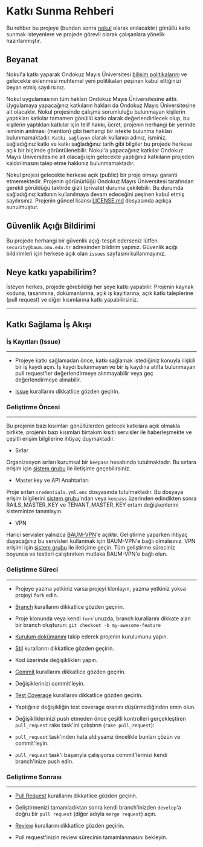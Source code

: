 # Katkı Sunma Rehberi

Bu rehber bu projeye (bundan sonra [nokul](https://github.com/omu/nokul) olarak anılacaktır) gönüllü katkı sunmak isteyenlere ve projede görevli olarak çalışanlara yönelik hazırlanmıştır.

## Beyanat

Nokul'a katkı yaparak Ondokuz Mayıs Üniversitesi [bilişim politikalarını](https://github.com/omu/resmi/tree/master/bilgi-g%C3%BCvenli%C4%9Fi-politikas%C4%B1) ve gelecekte eklenmesi muhtemel yeni politikaları peşinen kabul ettiğinizi beyan etmiş sayılırsınız.

Nokul uygulamasının tüm hakları Ondokuz Mayıs Üniversitesine aittir. Uygulamaya yapacağınız katkıların hakları da Ondokuz Mayıs Üniversitesine ait olacaktır. Nokul projesinde çalışma sorumluluğu bulunmayan kişilerin yaptıkları katkılar tamamen gönüllü katkı olarak değerlendirilecek olup, bu kişilerin yaptıkları katkılar için telif hakkı, ücret, projenin herhangi bir yerinde isminin anılması (mention) gibi herhangi bir istekte bulunma hakları bulunmamaktadır. `Katkı sağlayan` olarak kullanıcı adınız, isminiz, sağladığınız katkı ve katkı sağladığınız tarih gibi bilgiler bu projede herkese açık bir biçimde görüntülenebilir. Nokul'a yapacağınız katkılar Ondokuz Mayıs Üniversitesine ait olacağı için gelecekte yaptığınız katkıların projeden kaldırılmasını talep etme hakkınız bulunmamaktadır.

Nokul projesi gelecekte herkese açık (public) bir proje olmayı garanti etmemektedir. Projenin görünürlüğü Ondokuz Mayıs Üniversitesi tarafından gerekli görüldüğü taktirde gizli (private) duruma çekilebilir. Bu durumda sağladığınız katkının kullanılmaya devam edeceğini peşinen kabul etmiş sayılırsınız. Projenin güncel lisansı [LICENSE.md](https://github.com/omu/nokul/blob/master/LICENSE.md) dosyasında açıkça sunulmuştur.

## Güvenlik Açığı Bildirimi

Bu projede herhangi bir güvenlik açığı tespit ederseniz lütfen `security@baum.omu.edu.tr` adresinden bildirim yapınız. Güvenlik açığı bildirimleri için herkese açık olan `issues` sayfasını kullanmayınız.

## Neye katkı yapabilirim?

İsteyen herkes, projede görebildiği her şeye katkı yapabilir. Projenin kaynak koduna, tasarımına, dokümanlarına, açık iş kayıtlarına, açık katkı taleplerine (pull request) ve diğer kısımlarına katkı yapabilirsiniz.

-----------------------------------

## Katkı Sağlama İş Akışı

### İş Kayıtları (Issue)
------------------------

- Projeye katkı sağlamadan önce, katkı sağlamak istediğiniz konuyla ilişkili bir iş kaydı açın. İş kaydı bulunmayan ve bir iş kaydına atıfta bulunmayan pull request'ler değerlendirmeye alınmayabilir veya geç değerlendirmeye alınabilir.

- [Issue](/doc/git/issue.md) kurallarını dikkatlice gözden geçirin.

### Geliştirme Öncesi
---------------------

Bu projenin bazı kısımları gönüllülerden gelecek katkılara açık olmakla birlikte, projenin bazı kısımları birtakım kısıtlı servisler ile haberleşmekte ve çeşitli erişim bilgilerine ihtiyaç duymaktadır.

- Sırlar

Organizasyon sırları kurumsal bir `keepass` hesabında tutulmaktadır. Bu sırlara erişim için [sistem grubu](https://github.com/orgs/omu/teams/ops) ile iletişime geçebilirsiniz.

- Master.key ve API Anahtarları

Proje sırları `credentials.yml.enc` dosyasında tutulmaktadır. Bu dosyaya erişim bilgilerini [sistem grubu](https://github.com/orgs/omu/teams/ops)'ndan veya `keepass` üzerinden edindikten sonra RAILS_MASTER_KEY ve TENANT_MASTER_KEY ortam değişkenlerini sisteminize tanımlayın.

- VPN

Harici servisler yalnızca [BAUM-VPN](https://github.com/omu/omu/blob/master/doc/vpn.md#baum-vpn)'e açıktır. Geliştirme yaparken ihtiyaç duyacağınız bu servisleri kullanmak için BAUM-VPN'e bağlı olmalısınız. VPN erişimi için [sistem grubu](https://github.com/orgs/omu/teams/ops) ile iletişime geçin. Tüm geliştirme süreciniz boyunca ve testleri çalıştırırken mutlaka BAUM-VPN'e bağlı olun.

### Geliştirme Süreci
---------------------

- Projeye yazma yetkiniz varsa projeyi klonlayın, yazma yetkiniz yoksa projeyi `fork` edin.

- [Branch](/doc/git/branch.md) kurallarını dikkatlice gözden geçirin.

- Proje klonunda veya kendi `fork`'unuzda, branch kurallarını dikkate alan bir branch oluşturun: `git checkout -b my-awesome-feature`

- [Kurulum dokümanını](/doc/development/installation.md) takip ederek projenin kurulumunu yapın.

- [Stil](/doc/style/) kurallarını dikkatlice gözden geçirin.

- Kod üzerinde değişiklikleri yapın.

- [Commit](/doc/git/commit.md) kurallarını dikkatlice gözden geçirin.

- Değişiklerinizi commit'leyin.

- [Test Coverage](/doc/development/test-coverage.md) kurallarını dikkatlice gözden geçirin.

- Yaptığınız değişikliğin test coverage oranını düşürmediğinden emin olun.

- Değişikliklerinizi push etmeden önce çeşitli kontrolleri gerçekleştiren `pull_request` rake task'ini çalıştırın (`rake pull_request`):

- `pull_request` task'inden hata aldıysanız öncelikle bunları çözün ve commit'leyin.

- `pull_request` task'i başarıyla çalışıyorsa commit'lerinizi kendi branch'inize push edin.

### Geliştirme Sonrası
----------------------

- [Pull Request](/doc/git/pull-request.md) kurallarını dikkatlice gözden geçirin.

- Geliştirmenizi tamamladıktan sonra kendi branch'inizden `develop`'a doğru bir `pull request` (diğer adıyla `merge request`) açın.

- [Review](/doc/git/review.md) kurallarını dikkatlice gözden geçirin.

- Pull request'inizin review sürecinin tamamlanmasını bekleyin.
